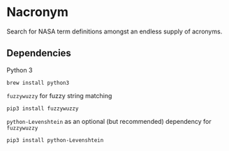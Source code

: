 # Nacronym

Search for NASA term definitions amongst an endless supply of acronyms.

## Dependencies
Python 3
```
brew install python3
```

`fuzzywuzzy` for fuzzy string matching
```
pip3 install fuzzywuzzy
```

`python-Levenshtein` as an optional (but recommended) dependency for `fuzzywuzzy`
```
pip3 install python-Levenshtein
```
